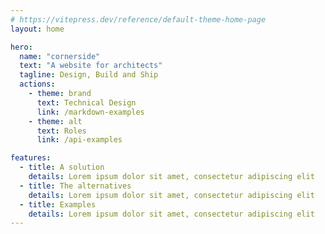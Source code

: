 ```yaml
---
# https://vitepress.dev/reference/default-theme-home-page
layout: home

hero:
  name: "cornerside"
  text: "A website for architects"
  tagline: Design, Build and Ship
  actions:
    - theme: brand
      text: Technical Design
      link: /markdown-examples
    - theme: alt
      text: Roles
      link: /api-examples

features:
  - title: A solution
    details: Lorem ipsum dolor sit amet, consectetur adipiscing elit
  - title: The alternatives
    details: Lorem ipsum dolor sit amet, consectetur adipiscing elit
  - title: Examples
    details: Lorem ipsum dolor sit amet, consectetur adipiscing elit
---
```

